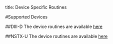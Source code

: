 title: Device Specific Routines

#Supported Devices

##DIII-D
The device routines are available [here](https://github.com/D3DEnergetic/d3d-fidasim)

##NSTX-U
The device routines are available [here](https://github.com/D3DEnergetic/nstx-fidasim)
